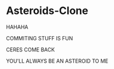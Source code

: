 Asteroids-Clone
===============

HAHAHA 

COMMITING STUFF IS FUN


CERES COME BACK

YOU'LL ALWAYS BE AN ASTEROID TO ME